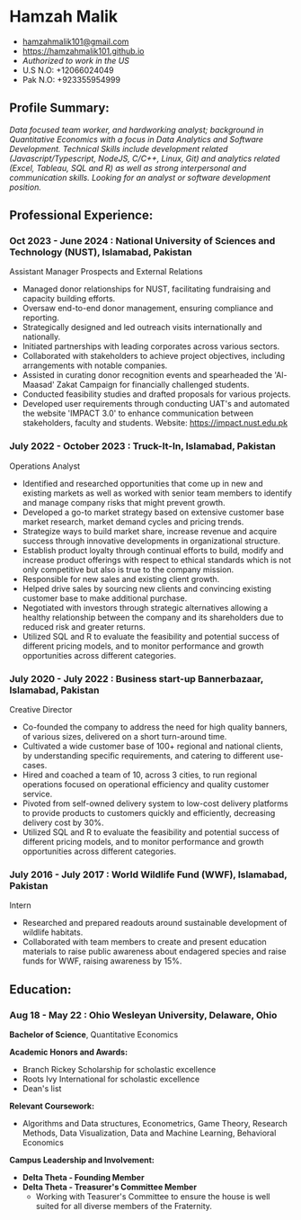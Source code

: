 # Hamzah Malik
* hamzahmalik101@gmail.com
* https://hamzahmalik101.github.io
* *Authorized to work in the US*
* U.S N.O: +12066024049
* Pak N.O: +923355954999

## Profile Summary:
*Data focused team worker, and hardworking analyst; background in Quantitative Economics with a focus in Data Analytics and Software Development. Technical Skills include development related (Javascript/Typescript, NodeJS, C/C++, Linux, Git) and analytics related (Excel, Tableau, SQL and R) as well as strong interpersonal and communication skills. Looking for an analyst or software development position.*


## Professional Experience:
### **Oct 2023 - June 2024 : National University of Sciences and Technology (NUST)**, Islamabad, Pakistan

Assistant Manager Prospects and External Relations
- Managed donor relationships for NUST, facilitating fundraising and capacity building efforts.
- Oversaw end-to-end donor management, ensuring compliance and reporting.
- Strategically designed and led outreach visits internationally and nationally.
- Initiated partnerships with leading corporates across various sectors.
- Collaborated with stakeholders to achieve project objectives, including arrangements with notable companies.
- Assisted in curating donor recognition events and spearheaded the 'Al-Maasad' Zakat Campaign for financially challenged students.
- Conducted feasibility studies and drafted proposals for various projects.
- Developed user requirements through conducting UAT's and automated the website 'IMPACT 3.0' to enhance communication between stakeholders, faculty and students. Website: https://impact.nust.edu.pk

### **July 2022 - October 2023 : Truck-It-In**, Islamabad, Pakistan

Operations Analyst
- Identified and researched opportunities that come up in new and existing markets as well as worked with senior team members to identify and manage company risks that might prevent growth.
- Developed a go-to market strategy based on extensive customer base market research, market demand cycles and pricing trends.
- Strategize ways to build market share, increase revenue and acquire success through innovative developments in organizational structure.
- Establish product loyalty through continual efforts to build, modify and increase product offerings with respect to ethical standards which is not only competitive but also is true to the company mission.
- Responsible for new sales and existing client growth.
- Helped drive sales by sourcing new clients and convincing existing customer base to make additional purchase.
- Negotiated with investors through strategic alternatives allowing a healthy relationship between the company and its shareholders due to reduced risk and greater returns.
- Utilized SQL and R to evaluate the feasibility and potential success of different pricing models, and to monitor performance and growth opportunities across different categories.

### **July 2020 - July 2022 : Business start-up Bannerbazaar**, Islamabad, Pakistan

Creative Director
- Co-founded the company to address the need for high quality banners, of various sizes, delivered on a short turn-around time.
- Cultivated a wide customer base of 100+ regional and national clients, by understanding specific requirements, and catering to different use-cases.
- Hired and coached a team of 10, across 3 cities, to run regional operations focused on operational efficiency and quality customer service.
- Pivoted from self-owned delivery system to low-cost delivery platforms to provide products to customers quickly and efficiently, decreasing delivery cost by 30%.
- Utilized SQL and R to evaluate the feasibility and potential success of different pricing models, and to monitor performance and growth opportunities across different categories.

### **July 2016 - July 2017 : World Wildlife Fund (WWF)**, Islamabad, Pakistan

Intern
- Researched and prepared readouts around sustainable development of wildlife habitats.
- Collaborated with team members to create and present education materials to raise public awareness about endagered species and raise funds for WWF, raising awareness by 15%.

## Education:
### **Aug 18 - May 22 : Ohio Wesleyan University**, Delaware, Ohio

**Bachelor of Science**, Quantitative Economics

**Academic Honors and Awards:**
- Branch Rickey Scholarship for scholastic excellence
- Roots Ivy International for scholastic excellence
- Dean's list

**Relevant Coursework:**
- Algorithms and Data structures, Econometrics, Game Theory, Research Methods, Data Visualization, Data and Machine Learning, Behavioral Economics

**Campus Leadership and Involvement:**
- **Delta Theta - Founding Member**
- **Delta Theta - Treasurer's Committee Member**
  - Working with Teasurer's Committee to ensure the house is well suited for all diverse members of the Fraternity.
  
